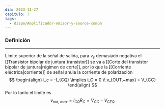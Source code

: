 ```yaml
---
dia: 2023-11-27
capitulo: 7
tags:
  - dispo/Amplificador-emisor-y-source-común
---
```

### Definición
---
Límite superior de la señal de salida, para $v_s$ demasiado negativa el [[Transistor bipolar de juntura|transistor]] se va a [[Corte del transistor bipolar de juntura|régimen de corte]], por lo que la [[Corriente eléctrica|corriente]] de señal anula la corriente de polarización $$ \begin{align} 
	i_c = -I_{CQ} \implies i_C = 0 \\
	v_{OUT,~max} = V_{CC}
\end{align} $$
Por lo tanto el límite es $$ v_{out, ~ max} = I_{CQ} R_C = V_{CC} - V_{CEQ} $$